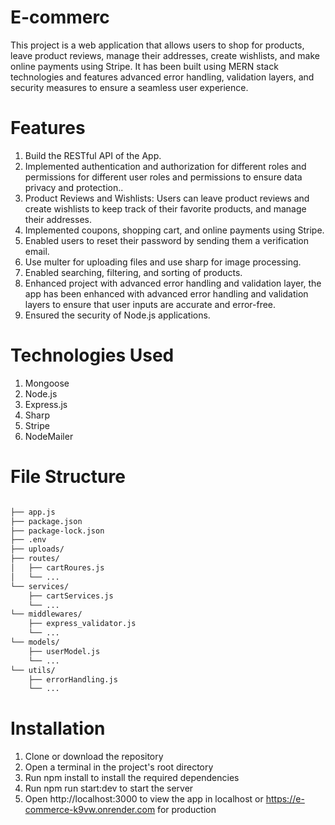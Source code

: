 # E-commerc
This project is a web application that allows users to shop for products, leave product reviews, manage their addresses, create wishlists, and make online payments using Stripe. It has been built using MERN stack technologies and features advanced error handling, validation layers, and security measures to ensure a seamless user experience.



# Features
1. Build the RESTful API of the App.
2. Implemented authentication and authorization for different roles and permissions for different user roles and permissions to ensure data privacy and protection..
4. Product Reviews and Wishlists: Users can leave product reviews and create wishlists to keep track of their favorite products, and manage their addresses.
5. Implemented coupons, shopping cart, and online payments using Stripe.
6. Enabled users to reset their password by sending them a verification email.
7. Use multer for uploading files and use sharp for image processing.
8. Enabled searching, filtering, and sorting of products.
9. Enhanced project with advanced error handling and validation layer, the app has been enhanced with advanced error handling and validation layers to ensure that user inputs are accurate and error-free.
10. Ensured the security of Node.js applications.


# Technologies Used
1. Mongoose
2. Node.js
3. Express.js
4. Sharp
5. Stripe
7. NodeMailer


# File Structure

```bash

├── app.js  
├── package.json
├── package-lock.json
├── .env
├── uploads/
├── routes/
│   ├── cartRoures.js
│   └── ...
└── services/
    ├── cartServices.js
    └── ...
└── middlewares/
    ├── express_validator.js
    └── ...
└── models/
    ├── userModel.js
    └── ...
└── utils/
    ├── errorHandling.js
    └── ...
```


# Installation
1. Clone or download the repository
2. Open a terminal in the project's root directory
3. Run npm install to install the required dependencies
4. Run npm run start:dev to start the server
5. Open http://localhost:3000 to view the app in localhost or https://e-commerce-k9vw.onrender.com for production

